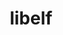 ---
title: "libelf"
layout: cache
categories: [package, develop]
meta: {"versions": ["0.8.13"], "compilers": ["apple-clang@=15.0.0", "gcc@=11.4.0"], "oss": ["ubuntu22.04", "ventura"], "platforms": ["darwin", "linux"], "targets": ["aarch64", "x86_64_v3"], "stacks": ["developer-tools-darwin", "e4s", "root"], "num_specs": 4, "num_specs_by_stack": {"root": 4, "developer-tools-darwin": 1, "e4s": 3}}
spec_details: [{"hash": "ggbjmw3qolghtmextep4ycr5w2njx7fq", "compiler": "apple-clang@=15.0.0", "versions": ["0.8.13"], "os": "ventura", "platform": "darwin", "target": "aarch64", "variants": ["build_system=autotools"], "stacks": ["root", "developer-tools-darwin"], "size": "-", "tarball": "https://binaries.spack.io/develop/build_cache/darwin-ventura-aarch64/apple-clang-15.0.0/libelf-0.8.13/darwin-ventura-aarch64-apple-clang-15.0.0-libelf-0.8.13-ggbjmw3qolghtmextep4ycr5w2njx7fq.spack"}, {"hash": "dcqv6l6h7txwjsitq7nz4sicvt2hyvl3", "compiler": "gcc@=11.4.0", "versions": ["0.8.13"], "os": "ubuntu22.04", "platform": "linux", "target": "x86_64_v3", "variants": ["build_system=autotools"], "stacks": ["root", "e4s"], "size": "-", "tarball": "https://binaries.spack.io/develop/build_cache/linux-ubuntu22.04-x86_64_v3/gcc-11.4.0/libelf-0.8.13/linux-ubuntu22.04-x86_64_v3-gcc-11.4.0-libelf-0.8.13-dcqv6l6h7txwjsitq7nz4sicvt2hyvl3.spack"}, {"hash": "5kg4mffsykbfwvq5r7zhgiyxfifppbuf", "compiler": "gcc@=11.4.0", "versions": ["0.8.13"], "os": "ubuntu22.04", "platform": "linux", "target": "x86_64_v3", "variants": ["build_system=autotools"], "stacks": ["root", "e4s"], "size": "-", "tarball": "https://binaries.spack.io/develop/build_cache/linux-ubuntu22.04-x86_64_v3/gcc-11.4.0/libelf-0.8.13/linux-ubuntu22.04-x86_64_v3-gcc-11.4.0-libelf-0.8.13-5kg4mffsykbfwvq5r7zhgiyxfifppbuf.spack"}, {"hash": "eccn3qx7r55ytg4rg3epgmzis6qsdyyr", "compiler": "gcc@=11.4.0", "versions": ["0.8.13"], "os": "ubuntu22.04", "platform": "linux", "target": "x86_64_v3", "variants": ["build_system=autotools"], "stacks": ["root", "e4s"], "size": "-", "tarball": "https://binaries.spack.io/develop/build_cache/linux-ubuntu22.04-x86_64_v3/gcc-11.4.0/libelf-0.8.13/linux-ubuntu22.04-x86_64_v3-gcc-11.4.0-libelf-0.8.13-eccn3qx7r55ytg4rg3epgmzis6qsdyyr.spack"}]
---